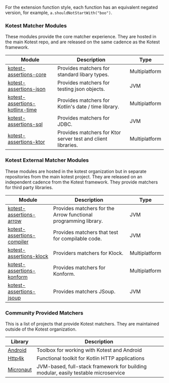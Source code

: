 For the extension function style, each function has an equivalent negated version, for example, `a.shouldNotStartWith("boo")`.




### Kotest Matcher Modules

These modules provide the core matcher experience. They are hosted in the main Kotest repo, and are released on the same cadence as the
Kotest framework.

| Module                                                | Description                                                  | Type          |
|-------------------------------------------------------|--------------------------------------------------------------|---------------|
| [kotest-assertions-core](core.md)                     | Provides matchers for standard libary types.                 | Multiplatform |
| [kotest-assertions-json](json/overview.md)            | Provides matchers for testing json objects.                  | JVM           |
| [kotest-assertions-kotlinx-time](kotlinx-datetime.md) | Provides matchers for Kotlin's date / time library.          | Multiplatform |
| [kotest-assertions-sql](sql.md)                       | Provides matchers for JDBC.                                  | JVM           |
| [kotest-assertions-ktor](ktor.md)                     | Provides matchers for Ktor server test and client libraries. | Multiplatform |





### Kotest External Matcher Modules

These modules are hosted in the kotest organization but in separate repositories from the main kotest project. They are released on an independent
cadence from the Kotest framework. They provide matchers for third party libraries.


| Module | Description | Type |
| -------- | ---- | ---- |
| [kotest-assertions-arrow](arrow.md) | Provides matchers for the Arrow functional programming library. | JVM |
| [kotest-assertions-compiler](compiler.md) | Provides matchers that test for compilable code. | JVM |
| [kotest-assertions-klock](klock.md) | Providers matchers for Klock. | Multiplatform |
| [kotest-assertions-konform](konform.md) | Provides matchers for Konform. | Multiplatform |
| [kotest-assertions-jsoup](jsoup.md) | Provides matchers JSoup. | JVM |




### Community Provided Matchers

This is a list of projects that provide Kotest matchers. They are maintained outside of the Kotest organization.

| Library | Description |
| -------- | ---- |
| [Android](https://github.com/LeoColman/kotest-android) | Toolbox for working with Kotest and Android |
| [Http4k](https://github.com/http4k/http4k/tree/master/http4k-testing/kotest) | Functional toolkit for Kotlin HTTP applications |
| [Micronaut](https://github.com/micronaut-projects/micronaut-test) | JVM-based, full-stack framework for building modular, easily testable microservice |
